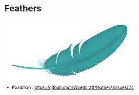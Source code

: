 # Feathers

![Monit](https://github.com/Wiredcraft/feathers/raw/master/extra/feather.png)

- Roadmap : https://github.com/Wiredcraft/feathers/issues/24
